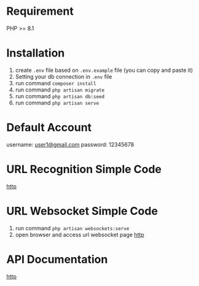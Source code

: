 # Requirement

PHP >= 8.1

# Installation

1. create `.env` file based on `.env.example` file (you can copy and paste it)
2. Setting your db connection in `.env` file
3. run command `composer install`
4. run command `php artisan migrate`
5. run command `php artisan db:seed`
6. run command `php artisan serve`

# Default Account

username: user1@gmail.com
password: 12345678

# URL Recognition Simple Code

[http](http://your_url/recoginition)

# URL Websocket Simple Code

1. run command `php artisan websockets:serve`
2. open browser and access url websocket page [http](http://your_url/websocket)

# API Documentation

[http](http://your_url/api/documentation#/)
